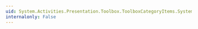 ```yaml
---
uid: System.Activities.Presentation.Toolbox.ToolboxCategoryItems.System#Collections#IList#Remove(System.Object)
internalonly: False
---
```

